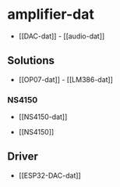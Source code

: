 
# amplifier-dat

- [[DAC-dat]] - [[audio-dat]]




## Solutions 

- [[OP07-dat]] - [[LM386-dat]]



### NS4150 

- [[NS4150-dat]]

- [[NS4150]]


## Driver 

- [[ESP32-DAC-dat]]

